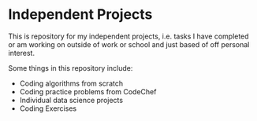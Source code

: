 # Independent Projects

This is  repository for my independent projects, i.e. tasks I have completed or am working on outside of work or school and just based of off personal interest.

Some things in this repository include:

* Coding algorithms from scratch
* Coding practice problems from CodeChef  
* Individual data science projects 
* Coding Exercises



